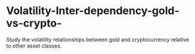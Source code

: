 # Volatility-Inter-dependency-gold-vs-crypto-
Study the volatility relationships between gold and cryptocurrency relative to other asset classes.
